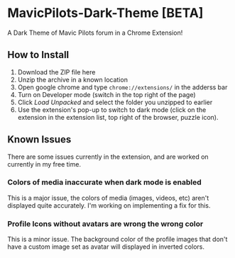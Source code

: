 # MavicPilots-Dark-Theme [BETA]

 A Dark Theme of Mavic Pilots forum in a Chrome Extension!

## How to Install

1. Download the ZIP file here
2. Unzip the archive in a known location
3. Open google chrome and type `chrome://extensions/` in the adderss bar
4. Turn on Developer mode (switch in the top right of the page)
5. Click *Load Unpacked* and select the folder you unzipped to earlier
6. Use the extension's pop-up to switch to dark mode (click on the extension in the extension list, top right of the browser, puzzle icon).

## Known Issues

There are some issues currently in the extension, and are worked on currently in my free time.

### Colors of media inaccurate when dark mode is enabled

This is a major issue, the colors of media (images, videos, etc) aren't displayed quite accurately. I'm working on implementing a fix for this.

### Profile Icons without avatars are wrong the wrong color

This is a minor issue. The background color of the profile images that don't have a custom image set as avatar will displayed in inverted colors.